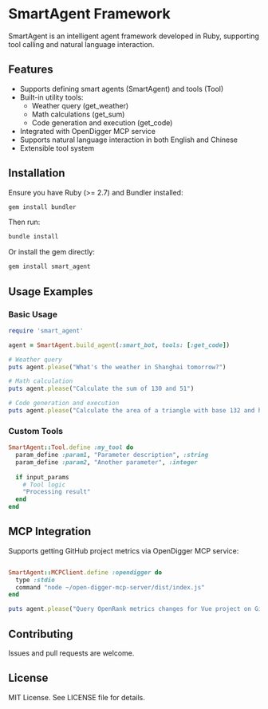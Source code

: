 # SmartAgent Framework

SmartAgent is an intelligent agent framework developed in Ruby, supporting tool calling and natural language interaction.

## Features

- Supports defining smart agents (SmartAgent) and tools (Tool)
- Built-in utility tools:
  - Weather query (get_weather)
  - Math calculations (get_sum)
  - Code generation and execution (get_code)
- Integrated with OpenDigger MCP service
- Supports natural language interaction in both English and Chinese
- Extensible tool system

## Installation

Ensure you have Ruby (>= 2.7) and Bundler installed:

```bash
gem install bundler
```

Then run:

```bash
bundle install
```

Or install the gem directly:

```bash
gem install smart_agent
```

## Usage Examples

### Basic Usage

```ruby
require 'smart_agent'

agent = SmartAgent.build_agent(:smart_bot, tools: [:get_code])

# Weather query
puts agent.please("What's the weather in Shanghai tomorrow?")

# Math calculation
puts agent.please("Calculate the sum of 130 and 51")

# Code generation and execution
puts agent.please("Calculate the area of a triangle with base 132 and height 7.6 using a Ruby function")
```

### Custom Tools

```ruby
SmartAgent::Tool.define :my_tool do
  param_define :param1, "Parameter description", :string
  param_define :param2, "Another parameter", :integer
  
  if input_params
    # Tool logic
    "Processing result"
  end
end
```

## MCP Integration

Supports getting GitHub project metrics via OpenDigger MCP service:

```ruby

SmartAgent::MCPClient.define :opendigger do
  type :stdio
  command "node ~/open-digger-mcp-server/dist/index.js"
end

puts agent.please("Query OpenRank metrics changes for Vue project on GitHub")
```

## Contributing

Issues and pull requests are welcome.

## License

MIT License. See LICENSE file for details.